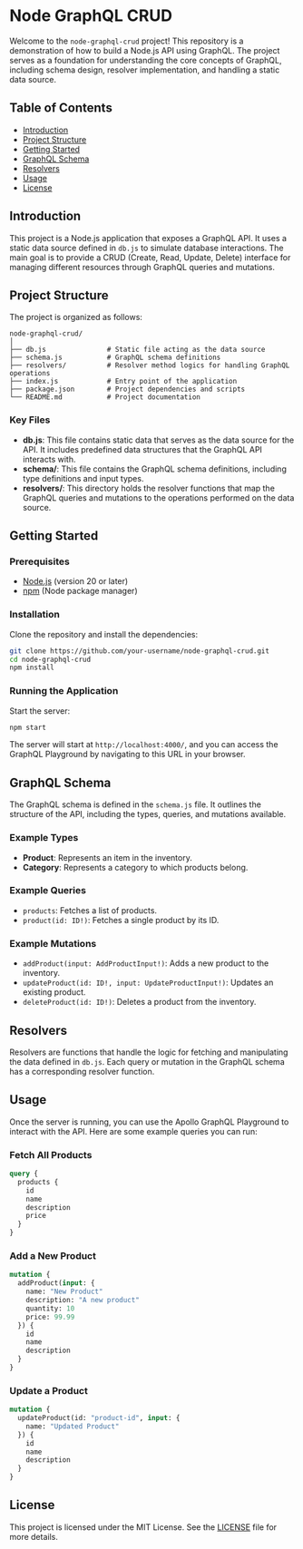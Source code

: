 
# Node GraphQL CRUD

Welcome to the `node-graphql-crud` project! This repository is a demonstration of how to build a Node.js API using GraphQL. The project serves as a foundation for understanding the core concepts of GraphQL, including schema design, resolver implementation, and handling a static data source.

## Table of Contents

- [Introduction](#introduction)
- [Project Structure](#project-structure)
- [Getting Started](#getting-started)
- [GraphQL Schema](#graphql-schema)
- [Resolvers](#resolvers)
- [Usage](#usage)
- [License](#license)

## Introduction

This project is a Node.js application that exposes a GraphQL API. It uses a static data source defined in `db.js` to simulate database interactions. The main goal is to provide a CRUD (Create, Read, Update, Delete) interface for managing different resources through GraphQL queries and mutations.

## Project Structure

The project is organized as follows:
```plaintext
node-graphql-crud/
│
├── db.js               # Static file acting as the data source
├── schema.js           # GraphQL schema definitions
├── resolvers/          # Resolver method logics for handling GraphQL operations
├── index.js            # Entry point of the application
├── package.json        # Project dependencies and scripts
└── README.md           # Project documentation
```

### Key Files

- **db.js**: This file contains static data that serves as the data source for the API. It includes predefined data structures that the GraphQL API interacts with.
- **schema/**: This file contains the GraphQL schema definitions, including type definitions and input types.
- **resolvers/**: This directory holds the resolver functions that map the GraphQL queries and mutations to the operations performed on the data source.

## Getting Started

### Prerequisites

- [Node.js](https://nodejs.org/) (version 20 or later)
- [npm](https://www.npmjs.com/) (Node package manager)

### Installation

Clone the repository and install the dependencies:

```bash
git clone https://github.com/your-username/node-graphql-crud.git
cd node-graphql-crud
npm install
```

### Running the Application

Start the server:

```bash
npm start
```

The server will start at `http://localhost:4000/`, and you can access the GraphQL Playground by navigating to this URL in your browser.

## GraphQL Schema

The GraphQL schema is defined in the `schema.js` file. It outlines the structure of the API, including the types, queries, and mutations available.

### Example Types

- **Product**: Represents an item in the inventory.
- **Category**: Represents a category to which products belong.

### Example Queries

- `products`: Fetches a list of products.
- `product(id: ID!)`: Fetches a single product by its ID.

### Example Mutations

- `addProduct(input: AddProductInput!)`: Adds a new product to the inventory.
- `updateProduct(id: ID!, input: UpdateProductInput!)`: Updates an existing product.
- `deleteProduct(id: ID!)`: Deletes a product from the inventory.

## Resolvers

Resolvers are functions that handle the logic for fetching and manipulating the data defined in `db.js`. Each query or mutation in the GraphQL schema has a corresponding resolver function.


## Usage

Once the server is running, you can use the Apollo GraphQL Playground to interact with the API. Here are some example queries you can run:

### Fetch All Products

```graphql
query {
  products {
    id
    name
    description
    price
  }
}
```

### Add a New Product

```graphql
mutation {
  addProduct(input: {
    name: "New Product"
    description: "A new product"
    quantity: 10
    price: 99.99
  }) {
    id
    name
    description
  }
}
```

### Update a Product

```graphql
mutation {
  updateProduct(id: "product-id", input: {
    name: "Updated Product"
  }) {
    id
    name
    description
  }
}
```

## License

This project is licensed under the MIT License. See the [LICENSE](LICENSE) file for more details.
